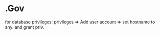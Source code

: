 # .Gov 
for database privileges:
  privileges => Add user account => set hostname to any. and grant priv.
